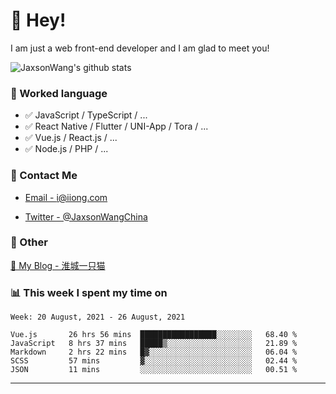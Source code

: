 # 👋 Hey!

I am just a web front-end developer and I am glad to meet you!

![JaxsonWang's github stats](https://github-readme-stats.vercel.app/api?username=JaxsonWang&&show_icons=true&&title_color=1abc9c&&icon_color=1abc9c)


### 📝 Worked language

- ✅ JavaScript / TypeScript / ...
- ✅ React Native / Flutter / UNI-App / Tora / ...
- ✅ Vue.js / React.js / ...
- ✅ Node.js / PHP / ...

### 📮 Contact Me

- [Email - i@iiong.com](mailto:i@iiong.com)

- [Twitter - @JaxsonWangChina](https://twitter.com/JaxsonWangChina)

### 🤪 Other

[📌 My Blog - 淮城一只猫](https://iiong.com)

### 📊 This week I spent my time on

<!--START_SECTION:waka-->
```text
Week: 20 August, 2021 - 26 August, 2021

Vue.js       26 hrs 56 mins  █████████████████░░░░░░░░   68.40 % 
JavaScript   8 hrs 37 mins   █████▒░░░░░░░░░░░░░░░░░░░   21.89 % 
Markdown     2 hrs 22 mins   █▓░░░░░░░░░░░░░░░░░░░░░░░   06.04 % 
SCSS         57 mins         ▓░░░░░░░░░░░░░░░░░░░░░░░░   02.44 % 
JSON         11 mins         ░░░░░░░░░░░░░░░░░░░░░░░░░   00.51 % 
```
<!--END_SECTION:waka-->

---
